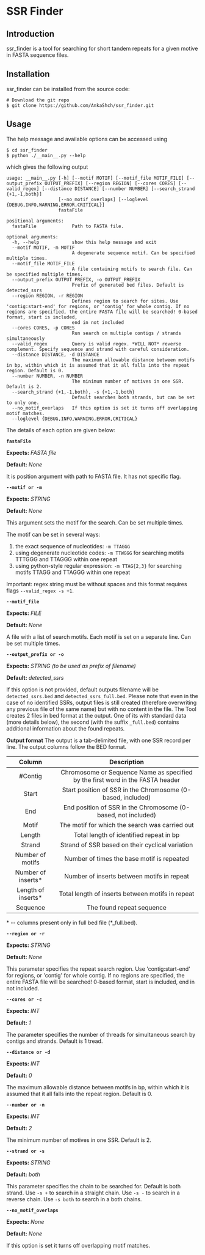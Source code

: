 # SSR Finder
## Introduction
ssr_finder is a tool for searching for short tandem repeats for a given motive in FASTA sequence files.

## Installation
ssr_finder can be installed from the source code:
```
# Download the git repo
$ git clone https://github.com/AnkaShch/ssr_finder.git
```
## Usage
The help message and available options can be accessed using
```
$ cd ssr_finder
$ python ./__main__.py --help
```
which gives the following output
```
usage: __main__.py [-h] [--motif MOTIF] [--motif_file MOTIF_FILE] [--output_prefix OUTPUT_PREFIX] [--region REGION] [--cores CORES] [--valid_regex] [--distance DISTANCE] [--number NUMBER] [--search_strand {+1,-1,both}]
                   [--no_motif_overlaps] [--loglevel {DEBUG,INFO,WARNING,ERROR,CRITICAL}]
                   fastaFile

positional arguments:
  fastaFile             Path to FASTA file.

optional arguments:
  -h, --help            show this help message and exit
  --motif MOTIF, -m MOTIF
                        A degenerate sequence motif. Can be specified multiple times.
  --motif_file MOTIF_FILE
                        A file containing motifs to search file. Can be specified multiple times.
  --output_prefix OUTPUT_PREFIX, -o OUTPUT_PREFIX
                        Prefix of generated bed files. Default is detected_ssrs
  --region REGION, -r REGION
                        Defines region to search for sites. Use 'contig:start-end' for regions, or 'contig' for whole contig. If no regions are specified, the entire FASTA file will be searched! 0-based format, start is included,
                        end in not included
  --cores CORES, -p CORES
                        Run search on multiple contigs / strands simultaneously
  --valid_regex         Query is valid regex. *WILL NOT* reverse complement. Specify sequence and strand with careful consideration.
  --distance DISTANCE, -d DISTANCE
                        The maximum allowable distance between motifs in bp, within which it is assumed that it all falls into the repeat region. Default is 0.
  --number NUMBER, -n NUMBER
                        The minimum number of motives in one SSR. Default is 2.
  --search_strand {+1,-1,both}, -s {+1,-1,both}
                        Default searches both strands, but can be set to only one.
  --no_motif_overlaps   If this option is set it turns off overlapping motif matches.
  --loglevel {DEBUG,INFO,WARNING,ERROR,CRITICAL}
```
The details of each option are given below:

**`fastaFile`**

**Expects:** _FASTA file_

**Default:** _None_

It is position argument with path to FASTA file. It has not specific flag.

**`--motif or -m`**

**Expects:** _STRING_

**Default:** _None_

This argument sets the motif for the search. Can be set multiple times.

The motif can be set in several ways:
1. the exact sequence of nucleotides: `-m TTAGGG`
2. using degenerate nucleotide codes:  `-m TTWGGG` for searching motifs TTTGGG and TTAGGG within one repeat
3. using python-style regular expression: `-m TTAG{2,3}` for searching motifs TTAGG and TTAGGG within one repeat

Important: regex string must be without spaces and this format requires flags `--valid_regex -s +1`.

**`--motif_file`**

**Expects:** _FILE_

**Default:** _None_

A file with a list of search motifs. Each motif is set on a separate line. Can be set multiple times.

**`--output_prefix or -o`**

**Expects:** _STRING (to be used as prefix of filename)_

**Default:** _detected_ssrs_

If this option is not provided, default outputs filename will be `detected_ssrs.bed` and `detected_ssrs_full.bed`. 
Please note that even in the case of no identified SSRs, output files is still created (therefore overwriting any previous file of the same name) but with no content in the file.
The Tool creates 2 files in bed format at the output.
One of its with standard data (more details below), the second (with the suffix `_full.bed`) contains additional information about the found repeats.

**Output format**
The output is a tab-delimited file, with one SSR record per line. The output columns follow the BED format.

|     **Column**     |                                 **Description**                                |
|:------------------:|:------------------------------------------------------------------------------:|
| #Contig            | Chromosome or Sequence Name as specified by the first word in the FASTA header |
| Start              | Start position of SSR in the Chromosome (0-based, included)                    |
| End                | End position of SSR in the Chromosome (0-based, not included)                  |
| Motif              | The motif for which the search was carried out                                 |
| Length             | Total length of identified repeat in bp                                        |
| Strand             | Strand of SSR based on their cyclical variation                                |
| Number of motifs   | Number of times the base motif is repeated                                     |
| Number of inserts* | Number of inserts between motifs in repeat                                     |
| Length of inserts* | Total length of inserts between motifs in repeat                               |
| Sequence           | The found repeat sequence                                                      |

\* -- columns present only in full bed file (*_full.bed).

**`--region or -r`**

**Expects:** _STRING_

**Default:** _None_

This parameter specifies the repeat search region. Use 'contig:start-end' for regions, or 'contig' for whole contig. If no regions are specified, the entire FASTA file will be searched! 0-based format, start is included, end in not included.

**`--cores or -c`**

**Expects:** _INT_

**Default:** _1_

The parameter specifies the number of threads for simultaneous search by contigs and strands. Default is 1 tread.

**`--distance or -d`**

**Expects:** _INT_

**Default:** _0_

The maximum allowable distance between motifs in bp, within which it is assumed that it all falls into the repeat region. Default is 0.

**`--number or -n`**

**Expects:** _INT_

**Default:** _2_

The minimum number of motives in one SSR. Default is 2.

**`--strand or -s`**

**Expects:** _STRING_

**Default:** _both_

This parameter specifies the chain to be searched for. Default is both strand. Use `-s +` to search in a straight chain.
Use `-s -` to search in a reverse chain. Use `-s both` to search in a both chains. 

**`--no_motif_overlaps`**

**Expects:** _None_

**Default:** _None_

If this option is set it turns off overlapping motif matches.
